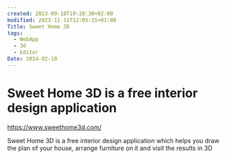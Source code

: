 ```yaml
---
created: 2023-09-18T19:28:30+02:00
modified: 2023-11-11T12:05:15+01:00
Title: Sweet Home 3D
tags:
  - WebApp
  - 3d
  - Editor
Date: 2024-02-10
---
```


# Sweet Home 3D is a free interior design application

https://www.sweethome3d.com/

Sweet Home 3D is a free interior design application
which helps you draw the plan of your house, arrange furniture on it and visit the results in 3D
